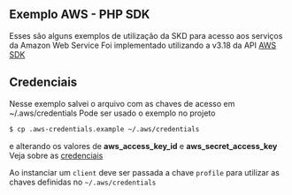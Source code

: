 ## Exemplo AWS - PHP SDK
Esses são alguns exemplos de utilização da SKD para acesso aos serviços da Amazon Web Service 
Foi implementado utilizando a v3.18 da API
[AWS SDK](http://docs.aws.amazon.com/aws-sdk-php/v3/guide/getting-started/basic-usage.html)

## Credenciais

Nesse exemplo salvei o arquivo com as chaves de acesso em ~/.aws/credentials
Pode ser usado o exemplo no projeto
```sh
$ cp .aws-credentials.example ~/.aws/credentials
```
e alterando os valores de **aws_access_key_id** e **aws_secret_access_key**
Veja sobre as [credenciais](http://aws.amazon.com/developers/access-keys/)

Ao instanciar um `client` deve ser passada a chave `profile` para utilizar as chaves definidas no `~/.aws/credentials`
